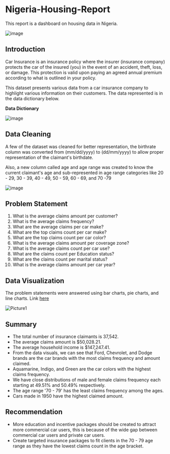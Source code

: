 # Nigeria-Housing-Report

This report is a dashboard on housing data in Nigeria.

![image](https://github.com/oladeeayo/Car-Insurance-Report/assets/13979269/844fb432-77a7-485a-a2b8-402b3f81c853)


## Introduction
Car Insurance is an insurance policy where the insurer (insurance company) protects the car of the insured (you) in the event of an accident, theft, loss, or damage. This protection is valid upon paying an agreed annual premium according to what is outlined in your policy.

This dataset presents various data from a car insurance company to highlight various information on their customers. The data represented is in the data dictionary below.


**Data Dictionary**

![image](https://github.com/oladeeayo/Car-Insurance-Report/assets/13979269/838c6980-02cc-4e19-a0c5-a90f62a2a7d8)


## Data Cleaning

A few of the dataset was cleaned for better representation, the birthrate column was converted from (mm/dd/yyyy) to (dd/mm/yyyy) to allow proper representation of the claimant's birthdate.

Also, a new column called age and age range was created to know the current claimant's age and sub-represented in age range categories like 20 - 29, 30 - 39, 40 - 49, 50 - 59, 60 - 69, and 70 -79

![image](https://github.com/oladeeayo/Car-Insurance-Report/assets/13979269/26fd38a1-a4fa-4d83-a6ea-caa5eb4efd18)

## Problem Statement

1. What is the average claims amount per customer?
2. What is the average claims frequency?
3. What are the average claims per car make?
4. What are the top claims count per car make?
5. What are the top claims count per car color?
6. What is the average claims amount per coverage zone?
7. What is the average claims count per car use?
8. What are the claims count per Education status?
9. What are the claims count per marital status?
10. What is the average claims amount per car year?

## Data Visualization
The problem statements were answered using bar charts, pie charts, and line charts. Link [here](https://1drv.ms/x/s!AmaLcLicjjbghUBTp17qbK7V65ei?e=YGiYn4)

![Picture1](https://github.com/oladeeayo/Car-Insurance-Report/assets/13979269/d32f4013-18c6-42ce-942b-e3f043eba69e)


## Summary

- The total number of insurance claimants is 37,542.
- The average claims amount is $50,028.21.
- The average household income is $147,247.41.
- From the data visuals, we can see that Ford, Chevrolet, and Dodge brands are the car brands with the most claims frequency and amount claimed.
- Aquamarine, Indigo, and Green are the car colors with the highest claims frequency.
- We have close distributions of male and female claims frequency each starting at 49.51% and 50.49% respectively.
- The age range '70 - 79' has the least claims frequency among the ages.
- Cars made in 1950 have the highest claimed amount.

## Recommendation

- More education and incentive packages should be created to attract more commercial car users, this is because of the wide gap between commercial car users and private car users.
- Create targeted insurance packages to fit clients in the 70 - 79 age range as they have the lowest claims count in the age bracket.




